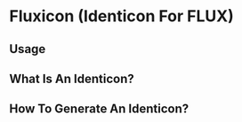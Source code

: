 # Fluxicon (Identicon For FLUX)

## Usage

## What Is An Identicon?

## How To Generate An Identicon?
